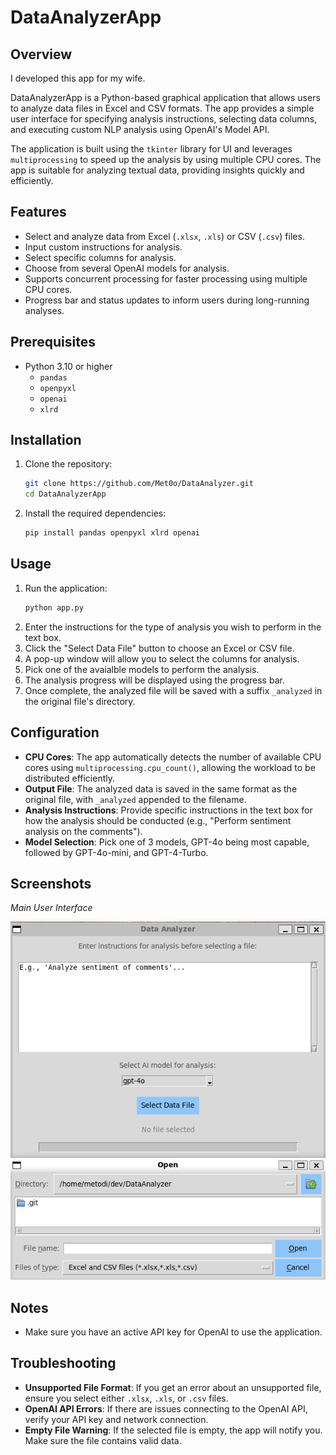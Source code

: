 # DataAnalyzerApp

## Overview

I developed this app for my wife. 

DataAnalyzerApp is a Python-based graphical application that allows users to analyze data files in Excel and CSV formats. The app provides a simple user interface for specifying analysis instructions, selecting data columns, and executing custom NLP analysis using OpenAI's Model API.

The application is built using the `tkinter` library for UI and leverages `multiprocessing` to speed up the analysis by using multiple CPU cores. The app is suitable for analyzing textual data, providing insights quickly and efficiently.

## Features
- Select and analyze data from Excel (`.xlsx`, `.xls`) or CSV (`.csv`) files.
- Input custom instructions for analysis.
- Select specific columns for analysis.
- Choose from several OpenAI models for analysis.
- Supports concurrent processing for faster processing using multiple CPU cores.
- Progress bar and status updates to inform users during long-running analyses.

## Prerequisites
- Python 3.10 or higher
  - `pandas`
  - `openpyxl`
  - `openai`
  - `xlrd`

## Installation
1. Clone the repository:
   ```sh
   git clone https://github.com/Met0o/DataAnalyzer.git
   cd DataAnalyzerApp
   ```
2. Install the required dependencies:
   ```sh
   pip install pandas openpyxl xlrd openai
   ```

## Usage
1. Run the application:
   ```sh
   python app.py
   ```
2. Enter the instructions for the type of analysis you wish to perform in the text box.
3. Click the "Select Data File" button to choose an Excel or CSV file.
4. A pop-up window will allow you to select the columns for analysis.
5. Pick one of the avaialble models to perform the analysis.
6. The analysis progress will be displayed using the progress bar.
7. Once complete, the analyzed file will be saved with a suffix `_analyzed` in the original file's directory.

## Configuration
- **CPU Cores**: The app automatically detects the number of available CPU cores using `multiprocessing.cpu_count()`, allowing the workload to be distributed efficiently.
- **Output File**: The analyzed data is saved in the same format as the original file, with `_analyzed` appended to the filename.
- **Analysis Instructions**: Provide specific instructions in the text box for how the analysis should be conducted (e.g., "Perform sentiment analysis on the comments").
- **Model Selection**: Pick one of 3 models, GPT-4o being most capable, followed by GPT-4o-mini, and GPT-4-Turbo.

## Screenshots
*Main User Interface*

![Main UI](UI.png)

## Notes
- Make sure you have an active API key for OpenAI to use the application.

## Troubleshooting
- **Unsupported File Format**: If you get an error about an unsupported file, ensure you select either `.xlsx`, `.xls`, or `.csv` files.
- **OpenAI API Errors**: If there are issues connecting to the OpenAI API, verify your API key and network connection.
- **Empty File Warning**: If the selected file is empty, the app will notify you. Make sure the file contains valid data.
